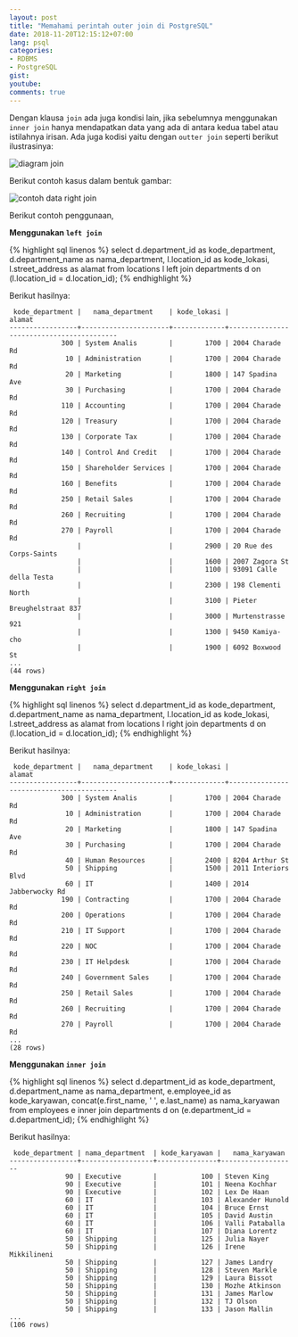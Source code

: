 ```yaml
---
layout: post
title: "Memahami perintah outer join di PostgreSQL"
date: 2018-11-20T12:15:12+07:00
lang: psql
categories:
- RDBMS
- PostgreSQL
gist: 
youtube: 
comments: true
---
```


Dengan klausa `join` ada juga kondisi lain, jika sebelumnya menggunakan `inner join` hanya mendapatkan data yang ada di antara kedua tabel atau istilahnya irisan. Ada juga kodisi yaitu dengan `outter join` seperti berikut ilustrasinya:

![diagram join]({{site.baseurl}}/resources/posts/psql-join/outer-join-definision.png)

Berikut contoh kasus dalam bentuk gambar:

![contoh data right join]({{site.baseurl}}/resources/posts/psql-join/outer-join.png)

Berikut contoh penggunaan, 

**Menggunakan `left join`**

{% highlight sql linenos %}
select
    d.department_id as kode_department,
    d.department_name as nama_department,
    l.location_id as kode_lokasi,
    l.street_address as alamat
from 
    locations l left join departments d on (l.location_id = d.location_id);
{% endhighlight %}

Berikut hasilnya:

```postgresql-console
 kode_department |   nama_department    | kode_lokasi |                  alamat                  
-----------------+----------------------+-------------+------------------------------------------
             300 | System Analis        |        1700 | 2004 Charade Rd
              10 | Administration       |        1700 | 2004 Charade Rd
              20 | Marketing            |        1800 | 147 Spadina Ave
              30 | Purchasing           |        1700 | 2004 Charade Rd
             110 | Accounting           |        1700 | 2004 Charade Rd
             120 | Treasury             |        1700 | 2004 Charade Rd
             130 | Corporate Tax        |        1700 | 2004 Charade Rd
             140 | Control And Credit   |        1700 | 2004 Charade Rd
             150 | Shareholder Services |        1700 | 2004 Charade Rd
             160 | Benefits             |        1700 | 2004 Charade Rd
             250 | Retail Sales         |        1700 | 2004 Charade Rd
             260 | Recruiting           |        1700 | 2004 Charade Rd
             270 | Payroll              |        1700 | 2004 Charade Rd
                 |                      |        2900 | 20 Rue des Corps-Saints
                 |                      |        1600 | 2007 Zagora St
                 |                      |        1100 | 93091 Calle della Testa
                 |                      |        2300 | 198 Clementi North
                 |                      |        3100 | Pieter Breughelstraat 837
                 |                      |        3000 | Murtenstrasse 921
                 |                      |        1300 | 9450 Kamiya-cho
                 |                      |        1900 | 6092 Boxwood St
...
(44 rows)
```

**Menggunakan `right join`**

{% highlight sql linenos %}
select
    d.department_id as kode_department,
    d.department_name as nama_department,
    l.location_id as kode_lokasi,
    l.street_address as alamat
from 
    locations l right join departments d on (l.location_id = d.location_id);
{% endhighlight %}

Berikut hasilnya:

```postgresql-console
 kode_department |   nama_department    | kode_lokasi |                  alamat                  
-----------------+----------------------+-------------+------------------------------------------
             300 | System Analis        |        1700 | 2004 Charade Rd
              10 | Administration       |        1700 | 2004 Charade Rd
              20 | Marketing            |        1800 | 147 Spadina Ave
              30 | Purchasing           |        1700 | 2004 Charade Rd
              40 | Human Resources      |        2400 | 8204 Arthur St
              50 | Shipping             |        1500 | 2011 Interiors Blvd
              60 | IT                   |        1400 | 2014 Jabberwocky Rd
             190 | Contracting          |        1700 | 2004 Charade Rd
             200 | Operations           |        1700 | 2004 Charade Rd
             210 | IT Support           |        1700 | 2004 Charade Rd
             220 | NOC                  |        1700 | 2004 Charade Rd
             230 | IT Helpdesk          |        1700 | 2004 Charade Rd
             240 | Government Sales     |        1700 | 2004 Charade Rd
             250 | Retail Sales         |        1700 | 2004 Charade Rd
             260 | Recruiting           |        1700 | 2004 Charade Rd
             270 | Payroll              |        1700 | 2004 Charade Rd
...
(28 rows)
```

**Menggunakan `inner join`**

{% highlight sql linenos %}
select
    d.department_id as kode_department,
    d.department_name as nama_department,
    e.employee_id as kode_karyawan,
    concat(e.first_name, ' ', e.last_name) as nama_karyawan
from 
    employees e inner join departments d on (e.department_id = d.department_id);
{% endhighlight %}


Berikut hasilnya:

```postgresql-console
 kode_department | nama_department  | kode_karyawan |   nama_karyawan   
-----------------+------------------+---------------+-------------------
              90 | Executive        |           100 | Steven King
              90 | Executive        |           101 | Neena Kochhar
              90 | Executive        |           102 | Lex De Haan
              60 | IT               |           103 | Alexander Hunold
              60 | IT               |           104 | Bruce Ernst
              60 | IT               |           105 | David Austin
              60 | IT               |           106 | Valli Pataballa
              60 | IT               |           107 | Diana Lorentz
              50 | Shipping         |           125 | Julia Nayer
              50 | Shipping         |           126 | Irene Mikkilineni
              50 | Shipping         |           127 | James Landry
              50 | Shipping         |           128 | Steven Markle
              50 | Shipping         |           129 | Laura Bissot
              50 | Shipping         |           130 | Mozhe Atkinson
              50 | Shipping         |           131 | James Marlow
              50 | Shipping         |           132 | TJ Olson
              50 | Shipping         |           133 | Jason Mallin
...
(106 rows)
```